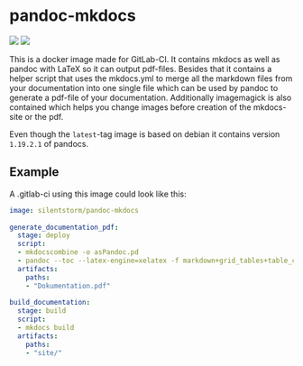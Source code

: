 # pandoc-mkdocs

[![](https://images.microbadger.com/badges/image/silentstorm/pandoc-mkdocs.svg)](https://microbadger.com/images/silentstorm/pandoc-mkdocs "Get your own image badge on microbadger.com")
[![](https://images.microbadger.com/badges/version/silentstorm/pandoc-mkdocs.svg)](https://microbadger.com/images/silentstorm/pandoc-mkdocs "Get your own version badge on microbadger.com")

This is a docker image made for GitLab-CI. It contains mkdocs as well as pandoc with LaTeX so it can output pdf-files.
Besides that it contains a helper script that uses the mkdocs.yml to merge all the markdown files from your documentation into
one single file which can be used by pandoc to generate a pdf-file of your documentation.
Additionally imagemagick is also contained which helps you change images before creation of the mkdocs-site or the pdf.

Even though the `latest`-tag image is based on debian it contains version `1.19.2.1` of pandocs.

## Example

A .gitlab-ci using this image could look like this:

```YAML
image: silentstorm/pandoc-mkdocs
    
generate_documentation_pdf:
  stage: deploy
  script:
  - mkdocscombine -o asPandoc.pd
  - pandoc --toc --latex-engine=xelatex -f markdown+grid_tables+table_captions -o Dokumentation.pdf asPandoc.pd
  artifacts:
    paths:
    - "Dokumentation.pdf"
    
build_documentation:
  stage: build
  script:
  - mkdocs build
  artifacts:
    paths:
    - "site/"
```

